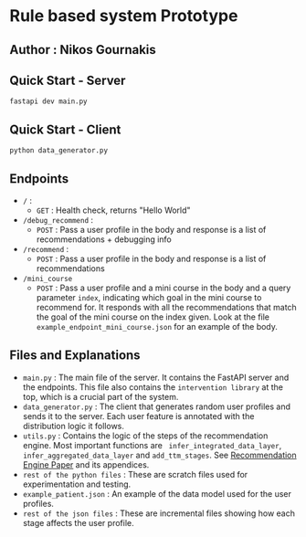 # Rule based system Prototype

## Author : Nikos Gournakis

## Quick Start - Server

```
fastapi dev main.py
```

## Quick Start - Client

```
python data_generator.py
```

## Endpoints

- `/` :
    - `GET` : Health check, returns "Hello World"
- `/debug_recommend` :
    - `POST` : Pass a user profile in the body and response is a list of recommendations + debugging info
- `/recommend` :
    - `POST` : Pass a user profile in the body and response is a list of recommendations
- `/mini_course`
    - `POST` : Pass a user profile and a mini course in the body and a query parameter `index`, indicating which goal in
      the mini course to recommend for. It responds with all the recommendations that match the goal of the mini course
      on the index given. Look at the file `example_endpoint_mini_course.json` for an example of the body.

## Files and Explanations

- `main.py` : The main file of the server. It contains the FastAPI server and the endpoints. This file also contains the
  `intervention library` at the top, which is a crucial part of the system.
- `data_generator.py` : The client that generates random user profiles and sends it to the server. Each user feature is
  annotated with the distribution logic it follows.
- `utils.py` : Contains the logic of the steps of the recommendation engine. Most important functions are `
  infer_integrated_data_layer`, `infer_aggregated_data_layer` and `add_ttm_stages`.
  See [Recommendation Engine Paper](https://www.notion.so/A-Comprehensive-User-Modeling-Framework-and-a-Recommender-System-for-Personalizing-Well-Being-Relate-72bef7df897f4432bbf6e38fc6bac3bb?pvs=4)
  and its appendices.
- `rest of the python files` : These are scratch files used for experimentation and testing.
- `example_patient.json` : An example of the data model used for the user profiles.
- `rest of the json files` : These are incremental files showing how each stage affects the user profile.